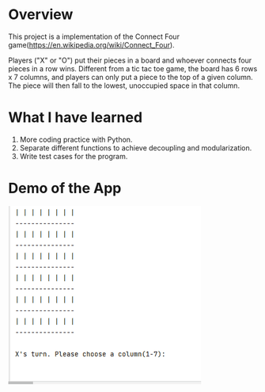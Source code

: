 # Overview
This project is a implementation of the Connect Four game(https://en.wikipedia.org/wiki/Connect_Four).

Players ("X" or "O") put their pieces in a board and whoever connects four pieces in a row wins. Different from a tic tac toe game, the board has 6 rows x 7 columns, and players can only put a piece to the top of a given column.  The piece will then fall to the lowest, unoccupied space in that column.

# What I have learned
1. More coding practice with Python.
2. Separate different functions to achieve decoupling and modularization.
3. Write test cases for the program.

# Demo of the App
![Animation](https://raw.githubusercontent.com/Shi-chang/app-connect-four-game/main/Res/demo.gif)

